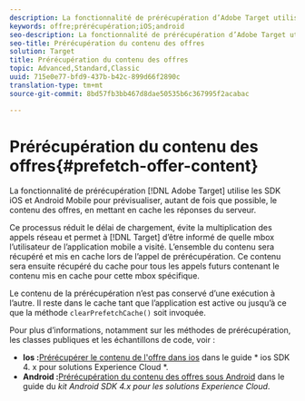 ```yaml
---
description: La fonctionnalité de prérécupération d’Adobe Target utilise les SDK iOS et Android Mobile pour prévisualiser, autant de fois que possible, le contenu des offres, en mettant en cache les réponses du serveur.
keywords: offre;prérécupération;iOS;android
seo-description: La fonctionnalité de prérécupération d’Adobe Target utilise les SDK iOS et Android Mobile pour prévisualiser, autant de fois que possible, le contenu des offres, en mettant en cache les réponses du serveur.
seo-title: Prérécupération du contenu des offres
solution: Target
title: Prérécupération du contenu des offres
topic: Advanced,Standard,Classic
uuid: 715e0e77-bfd9-437b-b42c-899d66f2890c
translation-type: tm+mt
source-git-commit: 8bd57fb3bb467d8dae50535b6c367995f2acabac

---
```



# Prérécupération du contenu des offres{#prefetch-offer-content}

La fonctionnalité de prérécupération [!DNL Adobe Target] utilise les SDK iOS et Android Mobile pour prévisualiser, autant de fois que possible, le contenu des offres, en mettant en cache les réponses du serveur.

Ce processus réduit le délai de chargement, évite la multiplication des appels réseau et permet à [!DNL Target] d’être informé de quelle mbox l’utilisateur de l’application mobile a visité. L’ensemble du contenu sera récupéré et mis en cache lors de l’appel de prérécupération. Ce contenu sera ensuite récupéré du cache pour tous les appels futurs contenant le contenu mis en cache pour cette mbox spécifique.

Le contenu de la prérécupération n’est pas conservé d’une exécution à l’autre. Il reste dans le cache tant que l’application est active ou jusqu’à ce que la méthode `clearPrefetchCache()` soit invoquée.

Pour plus d’informations, notamment sur les méthodes de prérécupération, les classes publiques et les échantillons de code, voir :

* **Ios :**[Prérécupérer le contenu de l&#39;offre dans ios](https://marketing.adobe.com/resources/help/en_US/mobile/ios/c_mob_target-prefetch_ios.html) dans le guide * ios SDK 4. x pour solutions Experience Cloud *.
* **Android :**[Prérécupération du contenu des offres sous Android](https://marketing.adobe.com/resources/help/en_US/mobile/android/c_mob_target-prefetch_android.html) dans le guide du *kit Android SDK 4.x pour les solutions Experience Cloud*.
